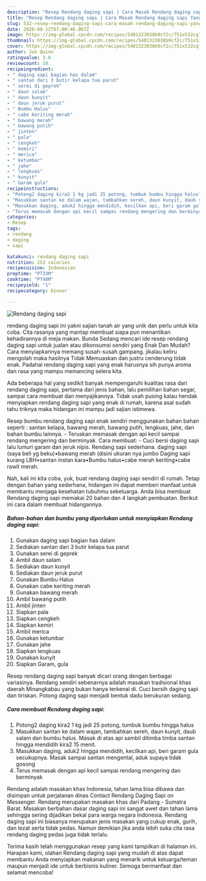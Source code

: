 ```yaml
---
description: "Resep Rendang daging sapi | Cara Masak Rendang daging sapi Yang Enak Dan Lezat"
title: "Resep Rendang daging sapi | Cara Masak Rendang daging sapi Yang Enak Dan Lezat"
slug: 532-resep-rendang-daging-sapi-cara-masak-rendang-daging-sapi-yang-enak-dan-lezat
date: 2020-08-12T07:00:46.067Z
image: https://img-global.cpcdn.com/recipes/5481323038b9cf2c/751x532cq70/rendang-daging-sapi-foto-resep-utama.jpg
thumbnail: https://img-global.cpcdn.com/recipes/5481323038b9cf2c/751x532cq70/rendang-daging-sapi-foto-resep-utama.jpg
cover: https://img-global.cpcdn.com/recipes/5481323038b9cf2c/751x532cq70/rendang-daging-sapi-foto-resep-utama.jpg
author: Jon Quinn
ratingvalue: 3.6
reviewcount: 10
recipeingredient:
- " daging sapi bagian has dalam"
- " santan dari 3 butir kelapa tua parut"
- " serei di geprek"
- " daun salam"
- " daun kunyit"
- " daun jeruk purut"
- " Bumbu Halus"
- " cabe keriting merah"
- " bawang merah"
- " bawang putih"
- " jinten"
- " pala"
- " cengkeh"
- " kemiri"
- " merica"
- " ketumbar"
- " jahe"
- " lengkuas"
- " kunyit"
- " Garam gula"
recipeinstructions:
- "Potong2 daging kira2 1 kg jadi 25 potong, tumbuk bumbu hingga halus"
- "Masukkan santan ke dalam wajan, tambahkan sereh, daun kunyit, daub salam dan bumbu halus. Masak di atas api sambil ditimba timba santan hingga mendidih kira2 15 menit."
- "Masukkan daging, aduk2 hingga mendidih, kecilkan api, beri garam gula secukupnya. Masak sampai santan mengental, aduk supaya tidak gosong"
- "Terus memasak dengan api kecil sampai rendang mengering dan berminyak"
categories:
- Resep
tags:
- rendang
- daging
- sapi

katakunci: rendang daging sapi 
nutrition: 253 calories
recipecuisine: Indonesian
preptime: "PT33M"
cooktime: "PT48M"
recipeyield: "1"
recipecategory: Dinner

---
```



![Rendang daging sapi](https://img-global.cpcdn.com/recipes/5481323038b9cf2c/751x532cq70/rendang-daging-sapi-foto-resep-utama.jpg)


rendang daging sapi ini yakni sajian tanah air yang unik dan perlu untuk kita coba. Cita rasanya yang mantap membuat siapa pun menantikan kehadirannya di meja makan.
Bunda Sedang mencari ide resep rendang daging sapi untuk jualan atau dikonsumsi sendiri yang Enak Dan Mudah? Cara menyiapkannya memang susah-susah gampang. jikalau keliru mengolah maka hasilnya Tidak Memuaskan dan justru cenderung tidak enak. Padahal rendang daging sapi yang enak harusnya sih punya aroma dan rasa yang mampu memancing selera kita.

Ada beberapa hal yang sedikit banyak mempengaruhi kualitas rasa dari rendang daging sapi, pertama dari jenis bahan, lalu pemilihan bahan segar, sampai cara membuat dan menyajikannya. Tidak usah pusing kalau hendak menyiapkan rendang daging sapi yang enak di rumah, karena asal sudah tahu triknya maka hidangan ini mampu jadi sajian istimewa.

Resep bumbu rendang daging sapi enak sendiri menggunakan bahan bahan seperti : santan kelapa, bawang merah, bawang putih, lengkuas, jahe, dan bahan bumbu lainnya. - Teruskan memasak dengan api kecil sampai rendang mengering dan berminyak. Cara membuat: - Cuci bersi daging sapi lalu lumuri garam dan jeruk nipis. Rendang sapi sederhana. daging sapi (saya beli yg beku)•bawang merah (disini ukuran nya jumbo Daging sapi kurang LBH•santan instan kara•Bumbu halus•cabe merah keriting•cabe rawit merah.


Nah, kali ini kita coba, yuk, buat rendang daging sapi sendiri di rumah. Tetap dengan bahan yang sederhana, hidangan ini dapat memberi manfaat untuk membantu menjaga kesehatan tubuhmu sekeluarga. Anda bisa membuat Rendang daging sapi memakai 20 bahan dan 4 langkah pembuatan. Berikut ini cara dalam membuat hidangannya.

<!--inarticleads1-->

##### Bahan-bahan dan bumbu yang diperlukan untuk menyiapkan Rendang daging sapi:

1. Gunakan  daging sapi bagian has dalam
1. Sediakan  santan dari 3 butir kelapa tua parut
1. Gunakan  serei di geprek
1. Ambil  daun salam
1. Sediakan  daun kunyit
1. Sediakan  daun jeruk purut
1. Gunakan  Bumbu Halus
1. Gunakan  cabe keriting merah
1. Gunakan  bawang merah
1. Ambil  bawang putih
1. Ambil  jinten
1. Siapkan  pala
1. Siapkan  cengkeh
1. Siapkan  kemiri
1. Ambil  merica
1. Gunakan  ketumbar
1. Gunakan  jahe
1. Siapkan  lengkuas
1. Gunakan  kunyit
1. Siapkan  Garam, gula


Resep rendang daging sapi banyak dicari orang dengan berbagai variasinya. Rendang sendiri sebenarnya adalah masakan tradisional khas daerah Minangkabau yang bukan hanya terkenal di. Cuci bersih daging sapi dan tiriskan. Potong daging sapi menjadi bentuk dadu berukuran sedang. 

<!--inarticleads2-->

##### Cara membuat Rendang daging sapi:

1. Potong2 daging kira2 1 kg jadi 25 potong, tumbuk bumbu hingga halus
1. Masukkan santan ke dalam wajan, tambahkan sereh, daun kunyit, daub salam dan bumbu halus. Masak di atas api sambil ditimba timba santan hingga mendidih kira2 15 menit.
1. Masukkan daging, aduk2 hingga mendidih, kecilkan api, beri garam gula secukupnya. Masak sampai santan mengental, aduk supaya tidak gosong
1. Terus memasak dengan api kecil sampai rendang mengering dan berminyak


Rendang adalah masakan khas Indonesia, tahan lama bisa dibawa dan disimpan untuk perjalanan dinas Contact Rendang Daging Sapi on Messenger. Rendang merupakan masakan khas dari Padang - Sumatra Barat. Masakan berbahan dasar daging sapi ini sangat awet dan tahan lama sehingga sering dijadikan bekal para warga negara Indonesia. Rendang daging sapi ini biasanya merupakan jenis masakan yang cukup enak, gurih, dan lezat serta tidak pedas. Namun demikian jika anda lebih suka cita rasa rendang daging pedas juga tidak terlalu. 

Terima kasih telah menggunakan resep yang kami tampilkan di halaman ini. Harapan kami, olahan Rendang daging sapi yang mudah di atas dapat membantu Anda menyiapkan makanan yang menarik untuk keluarga/teman maupun menjadi ide untuk berbisnis kuliner. Semoga bermanfaat dan selamat mencoba!
